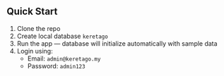 ## Quick Start

1. Clone the repo
2. Create local database `keretago`
3. Run the app — database will initialize automatically with sample data
4. Login using:
   - Email: `admin@keretago.my`
   - Password: `admin123`
